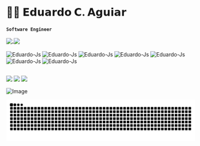 # 👨‍💻 𝗘𝗱𝘂𝗮𝗿𝗱𝗼 𝗖. 𝗔𝗴𝘂𝗶𝗮𝗿
**`Software Engineer`**

<a href="https://github-readme-stats.vercel.app/api?username=eduardoaguiarc&show_icons=true&theme=dark">
  <img height="160em" align="center" src="https://github-readme-stats.vercel.app/api?username=eduardoaguiarc&show_icons=true&theme=tokyonight"" />
</a>
<a href="https://github.com/anuraghazra/convoychat">
  <img height="160em" align="center" src="https://github-readme-stats.vercel.app/api/top-langs?username=eduardoaguiarc&layout=compact&theme=tokyonight&langs_count=8&card_width=320">
</a>

<div style="display: inline_block"><br>
<img align="center" alt="Eduardo-Js" height="30" width="40" src="https://cdn.jsdelivr.net/gh/devicons/devicon@latest/icons/html5/html5-original.svg" />
<img align="center" alt="Eduardo-Js" height="30" width="40" src="https://cdn.jsdelivr.net/gh/devicons/devicon@latest/icons/css3/css3-original.svg" />
<img align="center" alt="Eduardo-Js" height="30" width="40" src="https://cdn.jsdelivr.net/gh/devicons/devicon@latest/icons/javascript/javascript-original.svg" />       
<img align="center" alt="Eduardo-Js" height="30" width="40" src="https://cdn.jsdelivr.net/gh/devicons/devicon@latest/icons/java/java-original.svg" />  
<img align="center" alt="Eduardo-Js" height="30" width="40" src="https://cdn.jsdelivr.net/gh/devicons/devicon@latest/icons/c/c-original.svg" />
<img align="center" alt="Eduardo-Js" height="30" width="40" src="https://cdn.jsdelivr.net/gh/devicons/devicon@latest/icons/linux/linux-original.svg" />
<img align="center" alt="Eduardo-Js" height="30" width="40" src="https://cdn.jsdelivr.net/gh/devicons/devicon@latest/icons/git/git-original.svg" />
</div>

##

 <a href="https://instagram.com/eduardo_aguiarm" target="_blank"><img src="https://img.shields.io/badge/-Instagram-%23E4405F?style=for-the-badge&logo=instagram&logoColor=white" target="_blank"></a>
 <a href = "mailto:eduardocamposaguiar57@gmail.com"><img src="https://img.shields.io/badge/-Gmail-%23333?style=for-the-badge&logo=gmail&logoColor=white" target="_blank"></a>
 <a href="https://www.linkedin.com/in/eduardo-campos-aguiar-a84167321" target="_blank"><img src="https://img.shields.io/badge/-LinkedIn-%230077B5?style=for-the-badge&logo=linkedin&logoColor=white" target="_blank"></a> 

![Image](https://github.com/user-attachments/assets/b67733e9-0d77-45ba-88c4-1582db015b47)

![snake gif](https://github.com/eduardoaguiarc/eduardoaguiarc/blob/output/github-contribution-grid-snake.svg)

